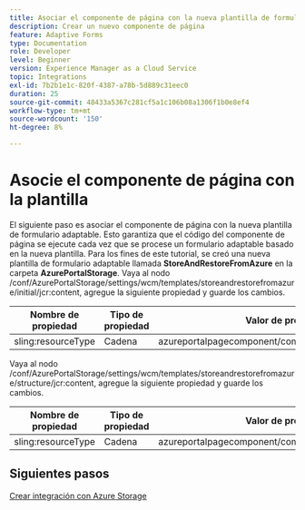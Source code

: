 ```yaml
---
title: Asociar el componente de página con la nueva plantilla de formulario adaptable
description: Crear un nuevo componente de página
feature: Adaptive Forms
type: Documentation
role: Developer
level: Beginner
version: Experience Manager as a Cloud Service
topic: Integrations
exl-id: 7b2b1e1c-820f-4387-a78b-5d889c31eec0
duration: 25
source-git-commit: 48433a5367c281cf5a1c106b08a1306f1b0e8ef4
workflow-type: tm+mt
source-wordcount: '150'
ht-degree: 8%

---
```


# Asocie el componente de página con la plantilla

El siguiente paso es asociar el componente de página con la nueva plantilla de formulario adaptable. Esto garantiza que el código del componente de página se ejecute cada vez que se procese un formulario adaptable basado en la nueva plantilla. Para los fines de este tutorial, se creó una nueva plantilla de formulario adaptable llamada **StoreAndRestoreFromAzure** en la carpeta **AzurePortalStorage**.
Vaya al nodo /conf/AzurePortalStorage/settings/wcm/templates/storeandrestorefromazure/initial/jcr:content, agregue la siguiente propiedad y guarde los cambios.

| **Nombre de propiedad** | **Tipo de propiedad** | **Valor de propiedad** |
|--------------------|-------------------|-------------------------------------------------------|
| sling:resourceType | Cadena | azureportalpagecomponent/component/page/storeandfetch |

Vaya al nodo /conf/AzurePortalStorage/settings/wcm/templates/storeandrestorefromazure/structure/jcr:content, agregue la siguiente propiedad y guarde los cambios.

| **Nombre de propiedad** | **Tipo de propiedad** | **Valor de propiedad** |
|--------------------|-------------------|-------------------------------------------------------|
| sling:resourceType | Cadena | azureportalpagecomponent/component/page/storeandfetch |


## Siguientes pasos

[Crear integración con Azure Storage](./create-fdm.md)
